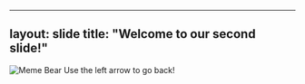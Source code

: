 ----
layout: slide
title: "Welcome to our second slide!"
----
![Meme Bear](https://me.me/i/ok-google-show-me-doggos-admin-on-the-hunt-for-2936598)
Use the left arrow to go back!
